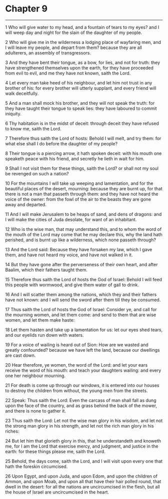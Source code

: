# Chapter 9

***

1 Who will give water to my head, and a fountain of tears to my eyes? and I will weep day and night for the slain of the daughter of my people.

2 Who will give me in the wilderness a lodging place of wayfaring men, and I will leave my people, and depart from them? because they are all adulterers, an assembly of transgressors.

3 And they have bent their tongue, as a bow, for lies, and not for truth: they have strengthened themselves upon the earth, for they have proceeded from evil to evil, and me they have not known, saith the Lord.

4 Let every man take heed of his neighbour, and let him not trust in any brother of his: for every brother will utterly supplant, and every friend will walk deceitfully.

5 And a man shall mock his brother, and they will not speak the truth: for they have taught their tongue to speak lies: they have laboured to commit iniquity.

6 Thy habitation is in the midst of deceit: through deceit they have refused to know me, saith the Lord.

7 Therefore thus saith the Lord of hosts: Behold I will melt, and try them: for what else shall I do before the daughter of my people?

8 Their tongue is a piercing arrow, it hath spoken deceit: with his mouth one speaketh peace with his friend, and secretly he lieth in wait for him.

9 Shall I not visit them for these things, saith the Lord? or shall not my soul be revenged on such a nation?

10 For the mountains I will take up weeping and lamentation, and for the beautiful places of the desert, mourning: because they are burnt up, for that there is not a man that passeth through them: and they have not heard the voice of the owner: from the fowl of the air to the beasts they are gone away and departed.

11 And I will make Jerusalem to be heaps of sand, and dens of dragons: and I will make the cities of Juda desolate, for want of an inhabitant.

12 Who is the wise man, that may understand this, and to whom the word of the mouth of the Lord may come that he may declare this, why the land hath perished, and is burnt up like a wilderness, which none passeth through?

13 And the Lord said: Because they have forsaken my law, which I gave them, and have not heard my voice, and have not walked in it.

14 But they have gone after the perverseness of their own heart, and after Baalim, which their fathers taught them.

15 Therefore thus saith the Lord of hosts the God of Israel: Behold I will feed this people with wormwood, and give them water of gall to drink.

16 And I will scatter them among the nations, which they and their fathers have not known: and I will send the sword after them till they be consumed.

17 Thus saith the Lord of hosts the God of Israel: Consider ye, and call for the mourning women, and let them come: and send to them that are wise women, and let them make haste:

18 Let them hasten and take up a lamentation for us: let our eyes shed tears, and our eyelids run down with waters.

19 For a voice of wailing is heard out of Sion: How are we wasted and greatly confounded? because we have left the land, because our dwellings are cast down.

20 Hear therefore, ye women, the word of the Lord: and let your ears receive the word of his mouth: and teach your daughters wailing: and every one her neighbour mourning.

21 For death is come up through our windows, it is entered into our houses to destroy the children from without, the young men from the streets.

22 Speak: Thus saith the Lord: Even the carcass of man shall fall as dung upon the face of the country, and as grass behind the back of the mower, and there is none to gather it.

23 Thus saith the Lord: Let not the wise man glory in his wisdom, and let not the strong man glory in his strength, and let not the rich man glory in his riches:

24 But let him that glorieth glory in this, that he understandeth and knoweth me, for I am the Lord that exercise mercy, and judgment, and justice in the earth: for these things please me, saith the Lord.

25 Behold, the days come, saith the Lord, and I will visit upon every one that hath the foreskin circumcised.

26 Upon Egypt, and upon Juda, and upon Edom, and upon the children of Ammon, and upon Moab, and upon all that have their hair polled round, that dwell in the desert: for all the nations are uncircumcised in the flesh, but all the house of Israel are uncircumcised in the heart.

